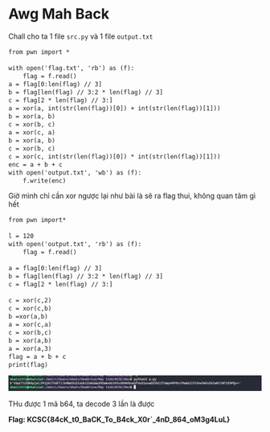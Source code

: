 # Awg Mah Back

Chall cho ta 1 file ``src.py`` và 1 file ``output.txt``

```
from pwn import *

with open('flag.txt', 'rb') as (f):
    flag = f.read()
a = flag[0:len(flag) // 3]
b = flag[len(flag) // 3:2 * len(flag) // 3]
c = flag[2 * len(flag) // 3:]
a = xor(a, int(str(len(flag))[0]) + int(str(len(flag))[1]))
b = xor(a, b)
c = xor(b, c)
a = xor(c, a)
b = xor(a, b)
c = xor(b, c)
c = xor(c, int(str(len(flag))[0]) * int(str(len(flag))[1]))
enc = a + b + c
with open('output.txt', 'wb') as (f):
    f.write(enc)

```

Giờ mình chỉ cần xor ngược lại như bài là sẽ ra flag thui, không quan tâm gì hết

```
from pwn import*

l = 120
with open('output.txt', 'rb') as (f):
    flag = f.read()

a = flag[0:len(flag) // 3]
b = flag[len(flag) // 3:2 * len(flag) // 3]
c = flag[2 * len(flag) // 3:]

c = xor(c,2)
c = xor(c,b)
b =xor(a,b)
a = xor(c,a)
c = xor(b,c)
b = xor(a,b)
a = xor(a,3)
flag = a + b + c
print(flag)
```

![1702788246572](image/REV_AwgMahBack/1702788246572.png)

THu được 1 mã b64, ta decode 3 lần là được

**Flag: KCSC{84cK_t0_BaCK_To_B4ck_X0r`_4nD_864_oM3g4LuL}**

